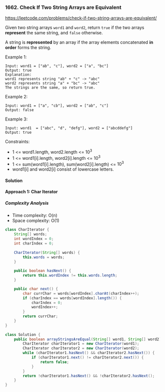 ### 1662. Check If Two String Arrays are Equivalent
https://leetcode.com/problems/check-if-two-string-arrays-are-equivalent/

Given two string arrays `word1` and `word2`, return `true` if the two arrays **represent** the same string, and `false` otherwise.

A string is **represented** by an array if the array elements concatenated **in order** forms the string.

 

Example 1:
```
Input: word1 = ["ab", "c"], word2 = ["a", "bc"]
Output: true
Explanation:
word1 represents string "ab" + "c" -> "abc"
word2 represents string "a" + "bc" -> "abc"
The strings are the same, so return true.
```
Example 2:
```
Input: word1 = ["a", "cb"], word2 = ["ab", "c"]
Output: false
```
Example 3:
```
Input: word1  = ["abc", "d", "defg"], word2 = ["abcddefg"]
Output: true
``` 

Constraints:

- 1 <= word1.length, word2.length <= $10^3$
- 1 <= word1[i].length, word2[i].length <= $10^3$
- 1 <= sum(word1[i].length), sum(word2[i].length) <= $10^3$
- word1[i] and word2[i] consist of lowercase letters.



#### Solution

#### Approach 1: Char Iterator

##### Complexity Analysis
- Time complexity: O(n)
- Space complexity: O(1)

```java
class CharIterator { 
    String[] words;
    int wordIndex = 0;
    int charIndex = 0;
    
    CharIterator(String[] words) { 
        this.words = words;
    } 
    
    public boolean hasNext() { 
        return this.wordIndex != this.words.length;
    } 

    public char next() {
        char currChar = words[wordIndex].charAt(charIndex++);
        if (charIndex == words[wordIndex].length()) {
            charIndex = 0;
            wordIndex++;
        }
        return currChar;
    }
}
    
class Solution {
    public boolean arrayStringsAreEqual(String[] word1, String[] word2) {
        CharIterator charIterator1 = new CharIterator(word1);
        CharIterator charIterator2 = new CharIterator(word2);
        while (charIterator1.hasNext() && charIterator2.hasNext()) {
            if (charIterator1.next() != charIterator2.next()) {
                return false;
            }
        }
        return !charIterator1.hasNext() && !charIterator2.hasNext();
    }
}
```
